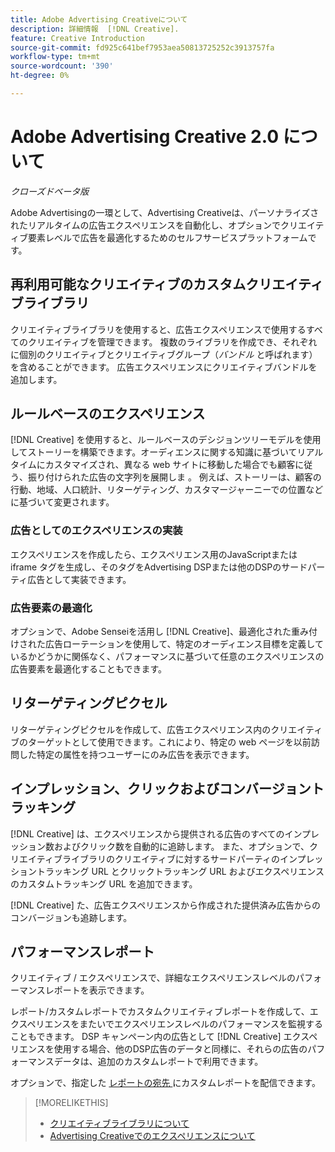 ```yaml
---
title: Adobe Advertising Creativeについて
description: 詳細情報  [!DNL Creative].
feature: Creative Introduction
source-git-commit: fd925c641bef7953aea50813725252c3913757fa
workflow-type: tm+mt
source-wordcount: '390'
ht-degree: 0%

---
```


# Adobe Advertising Creative 2.0 について

*クローズドベータ版*

<!-- verify all and rewrite to include new stuff -->

Adobe Advertisingの一環として、Advertising Creativeは、パーソナライズされたリアルタイムの広告エクスペリエンスを自動化し、オプションでクリエイティブ要素レベルで広告を最適化するためのセルフサービスプラットフォームです。

## 再利用可能なクリエイティブのカスタムクリエイティブライブラリ

クリエイティブライブラリを使用すると、広告エクスペリエンスで使用するすべてのクリエイティブを管理できます。 複数のライブラリを作成でき、それぞれに個別のクリエイティブとクリエイティブグループ（*バンドル* と呼ばれます）を含めることができます。 広告エクスペリエンスにクリエイティブバンドルを追加します。

## ルールベースのエクスペリエンス

[!DNL Creative] を使用すると、ルールベースのデシジョンツリーモデルを使用してストーリーを構築できます。オーディエンスに関する知識に基づいてリアルタイムにカスタマイズされ、異なる web サイトに移動した場合でも顧客に従う、振り付けられた広告の文字列を展開しま <!-- verify if that's true without Adobe CDP -->。 例えば、ストーリーは、顧客の行動、地域、人口統計、リターゲティング、カスタマージャーニーでの位置などに基づいて変更されます。

### 広告としてのエクスペリエンスの実装

エクスペリエンスを作成したら、エクスペリエンス用のJavaScriptまたは iframe タグを生成し、そのタグをAdvertising DSPまたは他のDSPのサードパーティ広告として実装できます。<!-- Add any more info about integration with DSP? -->

<!-- Maybe add a subsection "Audience targeting options" with info about types of creative-level REtargeting and placement-level targeting within your DSP.  Need to clarify if any placement-level targeting might contradict/override creative-level targeting, or if they're completely different.

Advertiser should be able to target all segments which are available in DSP for targeting
-->

### 広告要素の最適化

オプションで、Adobe Senseiを活用し [!DNL Creative]、最適化された重み付けされた広告ローテーションを使用して、特定のオーディエンス目標を定義しているかどうかに関係なく、パフォーマンスに基づいて任意のエクスペリエンスの広告要素を最適化することもできます。

## リターゲティングピクセル

リターゲティングピクセルを作成して、広告エクスペリエンス内のクリエイティブのターゲットとして使用できます。これにより、特定の web ページを以前訪問した特定の属性を持つユーザーにのみ広告を表示できます。

## インプレッション、クリックおよびコンバージョントラッキング

[!DNL Creative] は、エクスペリエンスから提供される広告のすべてのインプレッション数およびクリック数を自動的に追跡します。 また、オプションで、クリエイティブライブラリのクリエイティブに対するサードパーティのインプレッショントラッキング URL とクリックトラッキング URL およびエクスペリエンスのカスタムトラッキング URL を追加できます。

[!DNL Creative] た、広告エクスペリエンスから作成された提供済み広告からのコンバージョンも追跡します。<!-- Verify wording; anything important to add here? We do track them for all users, right? Or is it optoinal?  -->

<!--
 [Don't need to mention] When an ad is served, the DSP that buys the ad first tracks the impression, and then passes the impression information to [!DNL Creative]. [!DNL Creative] first tracks a click on an ad, and it then passes the click information
to the DSP.
-->

## パフォーマンスレポート

クリエイティブ / エクスペリエンスで、詳細なエクスペリエンスレベルのパフォーマンスレポートを表示できます。

レポート/カスタムレポートでカスタムクリエイティブレポートを作成して、エクスペリエンスをまたいでエクスペリエンスレベルのパフォーマンスを監視することもできます。 DSP キャンペーン内の広告として [!DNL Creative] エクスペリエンスを使用する場合、他のDSP広告のデータと同様に、それらの広告のパフォーマンスデータは、追加のカスタムレポートで利用できます。<!-- Verify that [!DNL Creative] users have access to ALL other reports, and if I can completely duplicate the report help for both help sets. -->

オプションで、指定した [ レポートの宛先 ](/help/dsp/reports/report-destinations/report-destination-about.md) にカスタムレポートを配信できます。

<!--
>* [Overview of implementing Adobe Advertising Creative](/help/creative/introduction/implementation-overview.md)
>* [How the user interface is organized](/help/creative/introduction/ui.md)
-->

>[!MORELIKETHIS]
>
>* [ クリエイティブライブラリについて ](/help/creative/creative-libraries/creative-libraries-about.md)
>* [Advertising Creativeでのエクスペリエンスについて ](/help/creative/experiences/experience-about.md)
